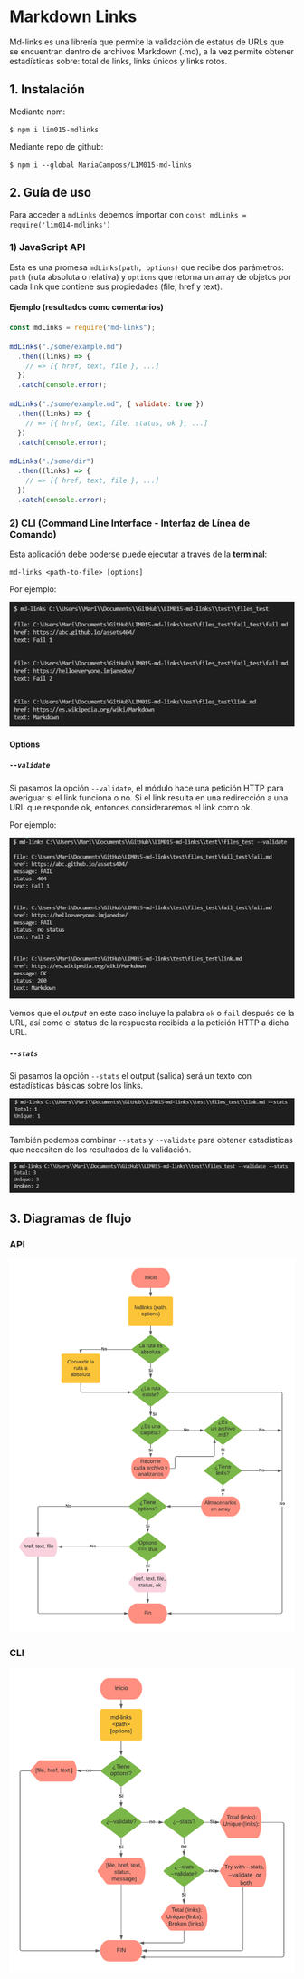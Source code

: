 # Markdown Links

Md-links es una librería que permite la validación de estatus de URLs que se encuentran dentro de archivos Markdown (.md), a la vez permite obtener estadísticas sobre: total de links, links únicos y links rotos.

## 1. Instalación

Mediante npm:

`$ npm i lim015-mdlinks`

Mediante repo de github:

`$ npm i --global MariaCamposs/LIM015-md-links`

## 2. Guía de uso

Para acceder a `mdLinks` debemos importar con
`const mdLinks = require('lim014-mdlinks')` 

### 1) JavaScript API

Esta es una promesa `mdLinks(path, options)` que recibe dos parámetros: `path` (ruta absoluta o relativa) y `options` que retorna un array de objetos por cada link que contiene sus propiedades (file, href y text).

#### Ejemplo (resultados como comentarios)

```js
const mdLinks = require("md-links");

mdLinks("./some/example.md")
  .then((links) => {
    // => [{ href, text, file }, ...]
  })
  .catch(console.error);

mdLinks("./some/example.md", { validate: true })
  .then((links) => {
    // => [{ href, text, file, status, ok }, ...]
  })
  .catch(console.error);

mdLinks("./some/dir")
  .then((links) => {
    // => [{ href, text, file }, ...]
  })
  .catch(console.error);
```

### 2) CLI (Command Line Interface - Interfaz de Línea de Comando)

Esta aplicación debe poderse puede ejecutar a través de la **terminal**:

`md-links <path-to-file> [options]`

Por ejemplo:

![](captures/por_defecto.png)

#### Options

##### `--validate`

Si pasamos la opción `--validate`, el módulo hace una petición HTTP para
averiguar si el link funciona o no. Si el link resulta en una redirección a una
URL que responde ok, entonces consideraremos el link como ok.

Por ejemplo:

![](captures/validate.png)

Vemos que el _output_ en este caso incluye la palabra `ok` o `fail` después de
la URL, así como el status de la respuesta recibida a la petición HTTP a dicha
URL.

##### `--stats`

Si pasamos la opción `--stats` el output (salida) será un texto con estadísticas
básicas sobre los links.

![](captures/stats.png)

También podemos combinar `--stats` y `--validate` para obtener estadísticas que
necesiten de los resultados de la validación.

![](captures/stats_validate.png)
## 3. Diagramas de flujo

### API

![](captures/Mdlinks.png)

### CLI

![](captures/CLI.png)